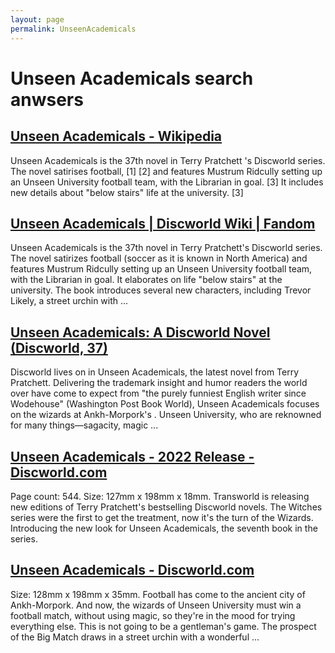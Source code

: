 ```yaml
---
layout: page
permalink: UnseenAcademicals
---
```


# Unseen Academicals search anwsers

## [Unseen Academicals - Wikipedia](https://en.wikipedia.org/wiki/Unseen_Academicals)

Unseen Academicals is the 37th novel in Terry Pratchett 's Discworld series. The novel satirises football, [1] [2] and features Mustrum Ridcully setting up an Unseen University football team, with the Librarian in goal. [3] It includes new details about "below stairs" life at the university. [3]

## [Unseen Academicals | Discworld Wiki | Fandom](https://discworld.fandom.com/wiki/Unseen_Academicals)

Unseen Academicals is the 37th novel in Terry Pratchett's Discworld series. The novel satirizes football (soccer as it is known in North America) and features Mustrum Ridcully setting up an Unseen University football team, with the Librarian in goal. It elaborates on life "below stairs" at the university. The book introduces several new characters, including Trevor Likely, a street urchin with ...

## [Unseen Academicals: A Discworld Novel (Discworld, 37)](https://www.amazon.com/Unseen-Academicals-Discworld-Terry-Pratchett/dp/0061161705)

Discworld lives on in Unseen Academicals, the latest novel from Terry Pratchett. Delivering the trademark insight and humor readers the world over have come to expect from "the purely funniest English writer since Wodehouse" (Washington Post Book World), Unseen Academicals focuses on the wizards at Ankh-Morpork's . Unseen University, who are reknowned for many things—sagacity, magic ...

## [Unseen Academicals - 2022 Release - Discworld.com](https://discworld.com/products/books/unseen-academicals-2022-release/)

Page count: 544. Size: 127mm x 198mm x 18mm. Transworld is releasing new editions of Terry Pratchett's bestselling Discworld novels. The Witches series were the first to get the treatment, now it's the turn of the Wizards. Introducing the new look for Unseen Academicals, the seventh book in the series.

## [Unseen Academicals - Discworld.com](https://discworld.com/products/books/unseen-academicals/)

Size: 128mm x 198mm x 35mm. Football has come to the ancient city of Ankh-Morpork. And now, the wizards of Unseen University must win a football match, without using magic, so they're in the mood for trying everything else. This is not going to be a gentleman's game. The prospect of the Big Match draws in a street urchin with a wonderful ...
